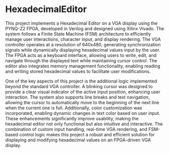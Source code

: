 # HexadecimalEditor

This project implements a Hexadecimal Editor on a VGA display using the PYNQ-Z2 FPGA, developed in Verilog and designed using Xilinx Vivado. The system follows a Finite State Machine (FSM) architecture to efficiently manage user interactions, character input, and display rendering. The VGA controller operates at a resolution of 640x480, generating synchronization signals while dynamically displaying hexadecimal values input by the user. The FPGA acts as a keyboard interface, allowing users to write, edit, and navigate through the displayed text while maintaining cursor control. The editor also integrates memory management functionality, enabling reading and writing stored hexadecimal values to facilitate user modifications.

One of the key aspects of this project is the additional logic implemented beyond the standard VGA controller. A blinking cursor was designed to provide a clear visual indicator of the active input position, enhancing user interaction. The system also supports line breaks and text navigation, allowing the cursor to automatically move to the beginning of the next line when the current one is full. Additionally, color customization was incorporated, enabling dynamic changes in text color based on user input. These enhancements significantly improve usability, making the hexadecimal editor not only functional but also intuitive and interactive. The combination of custom input handling, real-time VGA rendering, and FSM-based control logic makes this project a robust and efficient solution for displaying and modifying hexadecimal values on an FPGA-driven VGA display.
